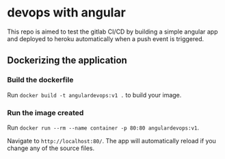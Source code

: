 # devops with angular 

This repo is aimed to test the gitlab CI/CD by building a simple angular app and deployed to heroku automatically when a push event is triggered.
## Dockerizing the application

### Build the dockerfile 
Run `docker build -t angulardevops:v1 .` to build your image. 

### Run the image created
Run `docker run --rm --name container -p 80:80 angulardevops:v1`.

Navigate to `http://localhost:80/`. The app will automatically reload if you change any of the source files.

